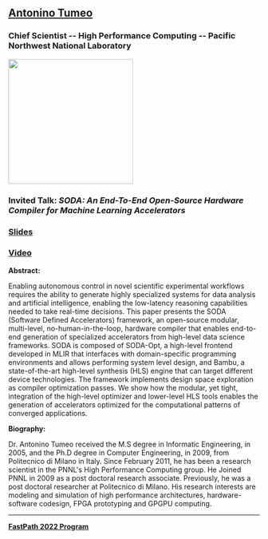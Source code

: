 ## [Antonino Tumeo](https://www.pnnl.gov/science/staff/staff_info.asp?staff_num=7437)
### Chief Scientist -- High Performance Computing -- Pacific Northwest National Laboratory

<img src="https://www.pnnl.gov/science/staff_photos/staff_7437.jpg" width="250">

### Invited Talk:  *SODA:  An End-To-End Open-Source Hardware Compiler for Machine Learning Accelerators*

### [Slides]()

### [Video]()

**Abstract:**

Enabling autonomous control in novel scientific experimental workflows requires the ability to generate highly specialized systems for data analysis and artificial intelligence, enabling the low-latency reasoning capabilities needed to take real-time decisions. This paper presents the SODA (Software Defined Accelerators) framework, an open-source modular, multi-level, no-human-in-the-loop, hardware compiler that enables end-to-end generation of specialized accelerators from high-level data science frameworks. SODA is composed of SODA-Opt, a high-level frontend developed in MLIR that interfaces with domain-specific programming environments and allows performing system level design, and Bambu, a state-of-the-art high-level synthesis (HLS) engine that can target different device technologies. The framework implements design space exploration as compiler optimization passes. We show how the modular, yet tight, integration of the high-level optimizer and lower-level HLS tools enables the generation of accelerators optimized for the computational patterns of converged applications.

**Biography:**

Dr. Antonino Tumeo received the M.S degree in Informatic Engineering, in 2005, and the Ph.D degree in Computer Engineering, in 2009, from Politecnico di Milano in Italy. Since February 2011, he has been a research scientist in the PNNL's High Performance Computing group. He Joined PNNL in 2009 as a post doctoral research associate. Previously, he was a post doctoral researcher at Politecnico di Milano. His research interests are modeling and simulation of high performance architectures, hardware-software codesign, FPGA prototyping and GPGPU computing. 

----
**[FastPath 2022 Program](https://fastpathconference.github.io/FastPath2022/)**
